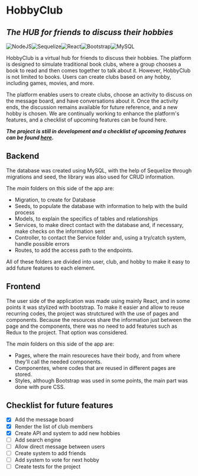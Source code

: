# HobbyClub
## _The HUB for friends to discuss their hobbies_
![NodeJS](https://img.shields.io/badge/node.js-6DA55F?style=for-the-badge&logo=node.js&logoColor=white)![Sequelize](https://img.shields.io/badge/Sequelize-52B0E7?style=for-the-badge&logo=Sequelize&logoColor=white)![React](https://img.shields.io/badge/react-%2320232a.svg?style=for-the-badge&logo=react&logoColor=%2361DAFB)![Bootstrap](https://img.shields.io/badge/bootstrap-%23563D7C.svg?style=for-the-badge&logo=bootstrap&logoColor=white)![MySQL](https://img.shields.io/badge/mysql-%2300f.svg?style=for-the-badge&logo=mysql&logoColor=white)

HobbyClub is a virtual hub for friends to discuss their hobbies. The platform is designed to simulate traditional book clubs, where a group chooses a book to read and then comes together to talk about it. However, HobbyClub is not limited to books. Users can create clubs based on any hobby, including games, movies, and more.

The platform enables users to create clubs, choose an activity to discuss on the message board, and have conversations about it. Once the activity ends, the discussion remains available for future reference, and a new hobby is chosen. We are continually working to enhance the platform's features, and a checklist of upcoming features can be found here.

**_The project is still in development and a checklist of upcoming features can be found [here](##Checklist-for-future-features)._**

## Backend

The database was created using MySQL, with the help of Sequelize through migrations and seed, the library was also used for CRUD information.

The _main_ folders on this side of the app are:
- Migration, to create for Database
- Seeds, to populate the database with information to help with the build process
- Models, to explain the specifics of tables and relationships
- Services, to make direct contact with the database and, if necessary, make checks on the information sent
- Controller, to contact the Service folder and, using a try/catch system, handle possible errors
- Routes, to add the access path to the endpoints.

All of these folders are divided into user, club, and hobby to make it easy to add future features to each element.

## Frontend

The user side of the application was made using mainly React, and in some points it was stylized with bootstrap. To make it easier and allow to reuse recurring codes, the project was strutctured with the use of pages and components. Because the resources share the information just between the page and the components, there was no need to add features such as Redux to the project. That option was considered.

The _main_ folders on this side of the app are:
- Pages, where the main resoureces have their body, and from where they'll call the needed components.
- Componentes, where codes that are reused in different pages are stored.
- Styles, although Bootstrap was used in some points, the main part was done with pure CSS.

## Checklist for future features

- [x] Add the message board
- [x] Render the list of club members
- [x] Create API and system to add new hobbies
- [ ] Add search engine
- [ ] Allow direct message between users
- [ ] Create system to add friends
- [ ] Add system to vote for next hobby
- [ ] Create tests for the project
